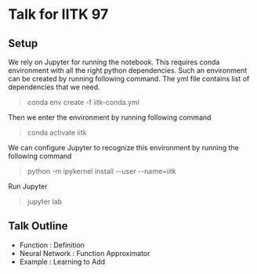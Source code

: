 # Talk for IITK 97

## Setup
We rely on Jupyter for running the notebook.
This requires conda environment with all the right python dependencies.
Such an environment can be created by running following command. The yml file contains list of dependencies that we need.
> conda env create -f iitk-conda.yml

Then we enter the environment by running following command
> conda activate iitk

We can configure Jupyter to recognize this environment by running the following command
> python -m ipykernel install --user --name=iitk

Run Jupyter 
> jupyter lab

## Talk Outline
* Function : Definition
* Neural Network : Function Approximator
* Example : Learning to Add